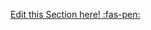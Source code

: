 <!-- DO NOT DELETE THIS LINK --> 
[Edit this Section here! :fas-pen:](https://github.com/nus-cs-2030/ay1920-s2/edit/master/contents/textbook/lecture03/overloadingVsOverriding/exaplanation.md)
<!-- DO NOT DELETE THIS LINK --> 